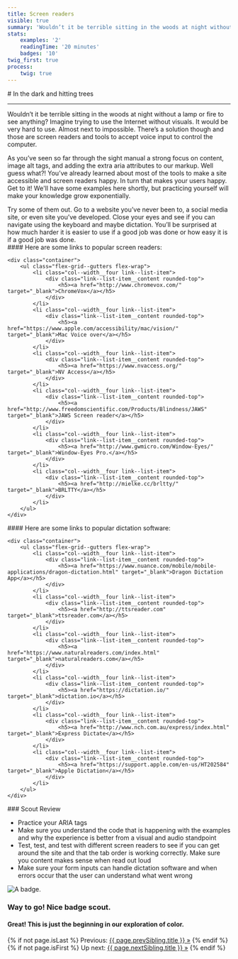 ```yaml
---
title: Screen readers
visible: true
summary: 'Wouldn’t it be terrible sitting in the woods at night without a lamp or fire to see anything? Imagine trying to use the Internet without visuals. It would be very hard to use.  Almost next to impossible. There’s a solution though and those are screen readers and tools to accept voice input to control the computer.'
stats:
    examples: '2'
    readingTime: '20 minutes'
    badges: '10'
twig_first: true
process:
    twig: true
---
```

<section>
<div class="container--content" markdown="1">
# In the dark and hitting trees

---

Wouldn’t it be terrible sitting in the woods at night without a lamp or fire to see anything? Imagine trying to use the Internet without visuals. It would be very hard to use.  Almost next to impossible. There’s a solution though and those are screen readers and tools to accept voice input to control the computer.

As you’ve seen so far through the sight manual a strong focus on content, image alt tags, and adding the extra aria attributes to our markup. Well guess what?! You’ve already learned about most of the tools to make a site accessible and screen readers happy. In turn that makes your users happy. Get to it! We'll have some examples here shortly, but practicing yourself will make your knowledge grow exponentially.
</div>
</section>

<section>
<div class="container--content section--marg">
<div class="box purple stripe" markdown="1">
Try some of them out. Go to a website you’ve never been to, a social media site, or even site you’ve developed. Close your eyes and see if you can navigate using the keyboard and maybe dictation. You’ll be surprised at how much harder it is easier to use if a good job was done or how easy it is if a good job was done.
</div>
</div>
</section>

<section>
<div class="container--content" markdown="1">
#### Here are some links to popular screen readers:
</div>

    <div class="container">
        <ul class="flex-grid--gutters flex-wrap">
            <li class="col--width__four link--list-item">
                <div class="link--list-item__content rounded-top">
                    <h5><a href="http://www.chromevox.com/" target="_blank">ChromeVox</a></h5>
                </div>
            </li>
            <li class="col--width__four link--list-item">
                <div class="link--list-item__content rounded-top">
                    <h5><a href="https://www.apple.com/accessibility/mac/vision/" target="_blank">Mac Voice over</a></h5>
                </div>
            </li>
            <li class="col--width__four link--list-item">
                <div class="link--list-item__content rounded-top">
                    <h5><a href="https://www.nvaccess.org/" target="_blank">NV Access</a></h5>
                </div>
            </li>
            <li class="col--width__four link--list-item">
                <div class="link--list-item__content rounded-top">
                    <h5><a href="http://www.freedomscientific.com/Products/Blindness/JAWS" target="_blank">JAWS Screen reader</a></h5>
                </div>
            </li>
            <li class="col--width__four link--list-item">
                <div class="link--list-item__content rounded-top">
                    <h5><a href="http://www.gwmicro.com/Window-Eyes/" target="_blank">Window-Eyes Pro.</a></h5>
                </div>
            </li>
            <li class="col--width__four link--list-item">
                <div class="link--list-item__content rounded-top">
                    <h5><a href="http://mielke.cc/brltty/" target="_blank">BRLTTY</a></h5>
                </div>
            </li>
        </ul>
    </div>
</section>

<section>
<div class="container--content" markdown="1">
#### Here are some links to popular dictation software:
</div>

    <div class="container">
        <ul class="flex-grid--gutters flex-wrap">
            <li class="col--width__four link--list-item">
                <div class="link--list-item__content rounded-top">
                    <h5><a href="https://www.nuance.com/mobile/mobile-applications/dragon-dictation.html" target="_blank">Dragon Dictation App</a></h5>
                </div>
            </li>
            <li class="col--width__four link--list-item">
                <div class="link--list-item__content rounded-top">
                    <h5><a href="http://ttsreader.com" target="_blank">ttsreader.com</a></h5>
                </div>
            </li>
            <li class="col--width__four link--list-item">
                <div class="link--list-item__content rounded-top">
                    <h5><a href="https://www.naturalreaders.com/index.html" target="_blank">naturalreaders.com</a></h5>
                </div>
            </li>
            <li class="col--width__four link--list-item">
                <div class="link--list-item__content rounded-top">
                    <h5><a href="https://dictation.io/" target="_blank">dictation.io</a></h5>
                </div>
            </li>
            <li class="col--width__four link--list-item">
                <div class="link--list-item__content rounded-top">
                    <h5><a href="http://www.nch.com.au/express/index.html" target="_blank">Express Dictate</a></h5>
                </div>
            </li>
            <li class="col--width__four link--list-item">
                <div class="link--list-item__content rounded-top">
                    <h5><a href="https://support.apple.com/en-us/HT202584" target="_blank">Apple Dictation</a></h5>
                </div>
            </li>
        </ul>
    </div>
</section>

<section>
<div class="container--content" markdown="1">
### Scout Review

* Practice your ARIA tags
* Make sure you understand the code that is happening with the examples and why the experience is better from a visual and audio standpoint
* Test, test, and test with different screen readers to see if you can get around the site and that the tab order is working correctly. Make sure you content makes sense when read out loud
* Make sure your form inputs can handle dictation software and when errors occur that the user can understand what went wrong
</div>
</section>

<section class="section--badge-cta section--badge-cta__yellow mt--90">
    <div class="container">
        <div class="flex-grid--gutters">
            <div class="col--width__four">
                <div class="badge--box">
                    <img class="img--badge badge--dispatch" alt="A badge." src="/user/pages/06.badge/screen-readers/alternatives.png" data-section="sound" data-badge="screenReaders" />
                </div>
            </div>
            <div class="col--width__eight">
                <h3>Way to go! Nice badge scout.</h3>
                <h4>Great! This is just the beginning in our exploration of color.</h4>
                {% if not page.isLast %}
                    <span>Previous: </span><a href="{{ page.prevSibling.url }}">{{ page.prevSibling.title }} &raquo;</a>
                {% endif %}
                {% if not page.isFirst %}
                    <span>Up next: </span><a href="{{ page.nextSibling.url }}">{{ page.nextSibling.title }} &raquo;</a>
                {% endif %}
            </div>
        </div>
    </div>
</section>
